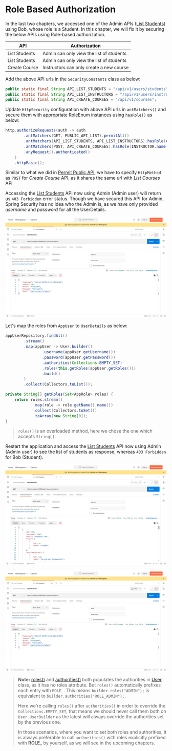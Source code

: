 
# Role Based Authorization

In the last two chapters, we accessed one of the Admin APIs ([List Students](http://localhost:8080/api/v1/users/students)) using Bob, whose role is a Student. In this chapter, we will fix it by securing the below APIs using Role-based authorization.

|API|Authorization|
|--|--|
| List Students | Admin can only view the list of students |
| List Students | Admin can only view the list of students |
| Create Course | Instructors can only create a new course |

Add the above API urls in the `SecurityConstants` class as below:

```java
public static final String API_LIST_STUDENTS = "/api/v1/users/students";  
public static final String API_LIST_INSTRUCTORS = "/api/v1/users/instructors";
public static final String API_CREATE_COURSES = "/api/v1/courses";
```

Update `HttpSecurity` configuration with above API urls in `antMatchers()` and secure them with appropriate RoleEnum instances using `hasRole()` as below:

```java
http.authorizeRequests(auth -> auth  
		.antMatchers(GET, PUBLIC_API_LIST).permitAll()  
		.antMatchers(API_LIST_STUDENTS, API_LIST_INSTRUCTORS).hasRole(ADMIN.name())  
		.antMatchers(POST, API_CREATE_COURSES).hasRole(INSTRUCTOR.name())  
		.anyRequest().authenticated()  
	)  
	.httpBasic();
```

Similar to what we did in [Permit Public API](https://github.com/SankaranarayananMurugan/spring-security-guide/tree/main/04.%20Permit%20Public%20APIs), we have to specify `HttpMethod` as `POST` for *Create Course* API, as it shares the same url with *List Courses* API

Accessing the [List Students](http://localhost:8080/api/v1/users/students) API now using Admin (Admin user) will return us `403 Forbidden` error status. Though we have secured this API for Admin, Spring Security has no idea who the Admin is, as we have only provided *username* and *password* for all the UserDetails.

![List Students API - 403 Forbidden - For Admin](./assets/admin_api_403.png)

Let's map the roles from `AppUser` to `UserDetails` as below:

```java
appUserRepository.findAll()  
		.stream()  
		.map(appUser -> User.builder()  
		        .username(appUser.getUsername())  
		        .password(appUser.getPassword())  
		        .authorities(Collections.EMPTY_SET)  
		        .roles(this.getRoles(appUser.getRoles()))
		        .build()  
		)  
		.collect(Collectors.toList());
```

```java
private String[] getRoles(Set<AppRole> roles) {  
	return roles.stream()
	        .map(role -> role.getName().name())
	        .collect(Collectors.toSet())
	        .toArray(new String[0]);
}
```

> `roles()` is an overloaded method, here we chose the one which accepts `String[]`.

Restart the application and access the [List Students](http://localhost:8080/api/v1/users/students) API now using Admin (Admin user) to see the list of students as response, whereas `403 Forbidden` for Bob (Student).

![List Students API - 200 Forbidden - For Admin](./assets/admin_api_200_admin.png)

![List Students API - 403 Forbidden - For Student](./assets/admin_api_403_bob.png)

> **Note:**
> [roles()](https://docs.spring.io/spring-security/site/docs/current/api/org/springframework/security/core/userdetails/User.UserBuilder.html#roles%28java.lang.String...%29) and [authorities()](https://docs.spring.io/spring-security/site/docs/current/api/org/springframework/security/core/userdetails/User.UserBuilder.html#authorities%28java.lang.String...%29) both populates the authorities in [User](https://docs.spring.io/spring-security/site/docs/current/api/org/springframework/security/core/userdetails/User.html) class, as it has no roles attribute. But `roles()` automatically prefixes each entry with `ROLE_`. This means  `builder.roles("ADMIN");` is equivalent to `builder.authorities("ROLE_ADMIN");`.
>
> Here we're calling `roles()` after `authorities()` in order to override the `Collections.EMPTY_SET`, that means we should never call them both on `User.UserBuilder` as the latest will always override the authorities set by the previous one.
>
> In those scenarios, where you want to set both roles and authorities, it is always preferable to call `authorities()` with roles explicitly prefixed with **ROLE_** by yourself, as we will see in the upcoming chapters.